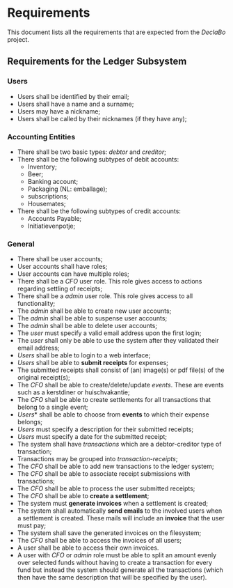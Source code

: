 # Requirements

This document lists all the requirements that are expected from the *DeclaBo* project.

## Requirements for the Ledger Subsystem

### Users
 - Users shall be identified by their email;
 - Users shall have a name and a surname;
 - Users may have a nickname;
 - Users shall be called by their nicknames (if they have any);

### Accounting Entities
 - There shall be two basic types: *debtor* and *creditor*;
 - There shall be the following subtypes of debit accounts:
   - Inventory;
   - Beer;
   - Banking account;
   - Packaging (NL: emballage);
   - subscriptions;
   - Housemates;
 - There shall be the following subtypes of credit accounts:
   - Accounts Payable;
   - Initiatievenpotje;

### General
 - There shall be user accounts;
 - User accounts shall have roles;
 - User accounts can have multiple roles;
 - There shall be a *CFO* user role. This role gives access to actions regarding settling of receipts;
 - There shall be a *admin* user role. This role gives access to all functionality;
 - The *admin* shall be able to create new user accounts;
 - The *admin* shall be able to suspense user accounts;
 - The *admin* shall be able to delete user accounts;
 - The *user* must specify a valid email address upon the first login;
 - The *user* shall only be able to use the system after they validated their email address;
 - *Users* shall be able to login to a web interface;
 - *Users* shall be able to **submit receipts** for expenses;
 - The submitted receipts shall consist of (an) image(s) or pdf file(s) of the original receipt(s);
 - The *CFO* shall be able to create/delete/update *events*. These are events such as a kerstdiner or huischvakantie;
 - The *CFO* shall be able to create settlements for all transactions that belong to a single event;
 - *Users** shall be able to choose from **events** to which their expense belongs;
 - *Users* must specify a description for their submitted receipts;
 - *Users* must specify a date for the submitted receipt;
 - The system shall have *transactions* which are a debtor-creditor type of transaction;
 - Transactions may be grouped into *transaction-receipts*;
 - The *CFO* shall be able to add new transactions to the ledger system;
 - The *CFO* shall be able to associate receipt submissions with transactions;
 - The *CFO* shall be able to process the user submitted receipts;
 - The *CFO* shall be able to **create a settlement**; 
 - The system must **generate invoices** when a settlement is created;
 - The system shall automatically **send emails** to the involved users when a settlement is created. These mails will include an **invoice** that the user must pay;
 - The system shall save the generated invoices on the filesystem;
 - The *CFO* shall be able to access the invoices of all users;
 - A user shall be able to access their own invoices.
 - A user with *CFO* or *admin* role must be able to split an amount evenly over selected funds without having to create a transaction for every fund but instead the system should generate all the transactions (which then have the same description that will be specified by the user).